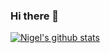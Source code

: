 ### Hi there 👋

[![Nigel's github stats](https://github-readme-stats.vercel.app/api?username=TheNameIsNigel&show_icons=true&theme=radical)](https://github.com/anuraghazra/github-readme-stats)
